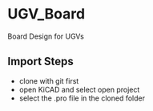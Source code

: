# UGV_Board
Board Design for UGVs


## Import Steps
- clone with git first
- open KiCAD and select open project
- select the .pro file in the cloned folder
